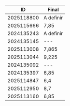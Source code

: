 | ID         	| Final     	|
|------------	|-----------	|
| 2025118800 	| A definir 	|
| 2025115666 	| 7,85      	|
| 2024135243 	| A definir 	|
| 2024135145 	| ---       	|
| 2025113008 	| 7,865     	|
| 2025113044 	| 9,225     	|
| 2024135092 	| ---       	|
| 2024135397 	| 6,85      	|
| 2025114847 	| 6,4       	|
| 2025112950 	| 8,7       	|
| 2025113160 	| 6,85      	|
